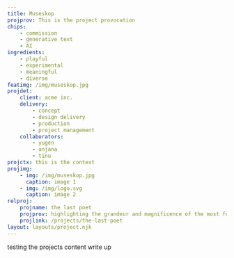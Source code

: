 ```yaml
---
title: Museskop
projprov: This is the project provocation
chips: 
    - commission
    - generative text
    - AI
ingredients:
    - playful
    - experimental
    - meaningful
    - diverse
featimg: /img/museskop.jpg
projdet:
    client: acme inc.
    delivery:
        - concept
        - design delivery
        - production
        - project management
    collaborators:
        - yugen
        - anjana
        - tinu
projctx: this is the context
projimg:
    - img: /img/museskop.jpg
      caption: image 1
    - img: /img/logo.svg
      caption: image 2
relproj:
    projname: the last poet
    projprov: highlighting the grandeur and magnificence of the most formidable herbivore
    projlink: /projects/the-last-poet
layout: layouts/project.njk
---
```


testing the projects content write up